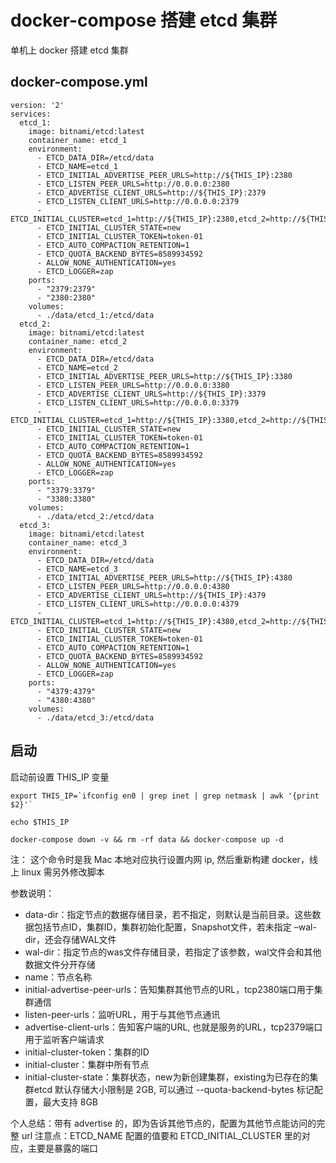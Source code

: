 # docker-compose 搭建 etcd 集群

单机上 docker 搭建 etcd 集群

## docker-compose.yml
```
version: '2'
services:
  etcd_1:
    image: bitnami/etcd:latest
    container_name: etcd_1
    environment:
      - ETCD_DATA_DIR=/etcd/data
      - ETCD_NAME=etcd_1
      - ETCD_INITIAL_ADVERTISE_PEER_URLS=http://${THIS_IP}:2380
      - ETCD_LISTEN_PEER_URLS=http://0.0.0.0:2380
      - ETCD_ADVERTISE_CLIENT_URLS=http://${THIS_IP}:2379
      - ETCD_LISTEN_CLIENT_URLS=http://0.0.0.0:2379
      - ETCD_INITIAL_CLUSTER=etcd_1=http://${THIS_IP}:2380,etcd_2=http://${THIS_IP}:3380,etcd_3=http://${THIS_IP}:4380
      - ETCD_INITIAL_CLUSTER_STATE=new
      - ETCD_INITIAL_CLUSTER_TOKEN=token-01
      - ETCD_AUTO_COMPACTION_RETENTION=1
      - ETCD_QUOTA_BACKEND_BYTES=8589934592
      - ALLOW_NONE_AUTHENTICATION=yes
      - ETCD_LOGGER=zap
    ports:
      - "2379:2379"
      - "2380:2380"
    volumes:
      - ./data/etcd_1:/etcd/data
  etcd_2:
    image: bitnami/etcd:latest
    container_name: etcd_2
    environment:
      - ETCD_DATA_DIR=/etcd/data
      - ETCD_NAME=etcd_2
      - ETCD_INITIAL_ADVERTISE_PEER_URLS=http://${THIS_IP}:3380
      - ETCD_LISTEN_PEER_URLS=http://0.0.0.0:3380
      - ETCD_ADVERTISE_CLIENT_URLS=http://${THIS_IP}:3379
      - ETCD_LISTEN_CLIENT_URLS=http://0.0.0.0:3379
      - ETCD_INITIAL_CLUSTER=etcd_1=http://${THIS_IP}:3380,etcd_2=http://${THIS_IP}:2380,etcd_3=http://${THIS_IP}:4380
      - ETCD_INITIAL_CLUSTER_STATE=new
      - ETCD_INITIAL_CLUSTER_TOKEN=token-01
      - ETCD_AUTO_COMPACTION_RETENTION=1
      - ETCD_QUOTA_BACKEND_BYTES=8589934592
      - ALLOW_NONE_AUTHENTICATION=yes
      - ETCD_LOGGER=zap
    ports:
      - "3379:3379"
      - "3380:3380"
    volumes:
      - ./data/etcd_2:/etcd/data
  etcd_3:
    image: bitnami/etcd:latest
    container_name: etcd_3
    environment:
      - ETCD_DATA_DIR=/etcd/data
      - ETCD_NAME=etcd_3
      - ETCD_INITIAL_ADVERTISE_PEER_URLS=http://${THIS_IP}:4380
      - ETCD_LISTEN_PEER_URLS=http://0.0.0.0:4380
      - ETCD_ADVERTISE_CLIENT_URLS=http://${THIS_IP}:4379
      - ETCD_LISTEN_CLIENT_URLS=http://0.0.0.0:4379
      - ETCD_INITIAL_CLUSTER=etcd_1=http://${THIS_IP}:4380,etcd_2=http://${THIS_IP}:3380,etcd_3=http://${THIS_IP}:2380
      - ETCD_INITIAL_CLUSTER_STATE=new
      - ETCD_INITIAL_CLUSTER_TOKEN=token-01
      - ETCD_AUTO_COMPACTION_RETENTION=1
      - ETCD_QUOTA_BACKEND_BYTES=8589934592
      - ALLOW_NONE_AUTHENTICATION=yes
      - ETCD_LOGGER=zap
    ports:
      - "4379:4379"
      - "4380:4380"
    volumes:
      - ./data/etcd_3:/etcd/data
```


## 启动

启动前设置 THIS_IP 变量
```
export THIS_IP=`ifconfig en0 | grep inet | grep netmask | awk '{print $2}'`

echo $THIS_IP

docker-compose down -v && rm -rf data && docker-compose up -d
```

注： 这个命令时是我 Mac 本地对应执行设置内网 ip, 然后重新构建 docker，线上 linux 需另外修改脚本



参数说明：
- data-dir：指定节点的数据存储目录，若不指定，则默认是当前目录。这些数据包括节点ID，集群ID，集群初始化配置，Snapshot文件，若未指定 –wal-dir，还会存储WAL文件
- wal-dir：指定节点的was文件存储目录，若指定了该参数，wal文件会和其他数据文件分开存储
- name：节点名称
- initial-advertise-peer-urls：告知集群其他节点的URL，tcp2380端口用于集群通信
- listen-peer-urls：监听URL，用于与其他节点通讯
- advertise-client-urls：告知客户端的URL, 也就是服务的URL，tcp2379端口用于监听客户端请求
- initial-cluster-token：集群的ID
- initial-cluster：集群中所有节点
- initial-cluster-state：集群状态，new为新创建集群，existing为已存在的集群etcd 默认存储大小限制是 2GB, 可以通过 --quota-backend-bytes 标记配置，最大支持 8GB

个人总结：带有 advertise 的，即为告诉其他节点的，配置为其他节点能访问的完整 url
注意点：ETCD_NAME 配置的值要和 ETCD_INITIAL_CLUSTER 里的对应，主要是暴露的端口